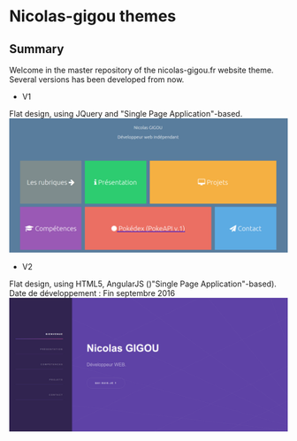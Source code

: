 # Nicolas-gigou themes
## Summary

Welcome in the master repository of the nicolas-gigou.fr 
website theme. Several versions has been developed from now.

* V1

Flat design, using JQuery and "Single Page Application"-based.
![Home Version 1](https://github.com/gigouni/nicolas-gigou/blob/master/V1/home_v1_nicolasgigou.png "Rendu de la page d'accueil de la version 1")

* V2

Flat design, using HTML5, AngularJS ()"Single Page Application"-based).
Date de développement : Fin septembre 2016
![Home Version 2](https://github.com/gigouni/nicolas-gigou/blob/master/V2/home_v2_nicolasgigou.png "Rendu de la page d'accueil de la version 1")
